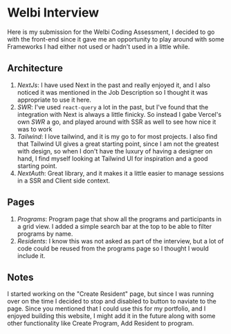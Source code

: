 # Welbi Interview

Here is my submission for the Welbi Coding Assessment, I decided to go with the front-end since it gave me an opportunity to play around with some Frameworks I had either not used or hadn't used in a little while.

## Architecture

1. _NextJs_: I have used Next in the past and really enjoyed it, and I also noticed it was mentioned in the Job Description so I thought it was appropriate to use it here.
1. _SWR_: I've used `react-query` a lot in the past, but I've found that the integration with Next is always a little finicky. So instead I gabe Vercel's own _SWR_ a go, and played around with SSR as well to see how nice it was to work
1. _Tailwind_: I love tailwind, and it is my go to for most projects. I also find that Tailwind UI gives a great starting point, since I am not the greatest with design, so when I don't have the luxury of having a designer on hand, I find myself looking at Tailwind UI for inspiration and a good starting point.
1. _NextAuth_: Great library, and it makes it a little easier to manage sessions in a SSR and Client side context.

## Pages

1. _Programs_: Program page that show all the programs and participants in a grid view. I added a simple search bar at the top to be able to filter programs by name.
1. _Residents_: I know this was not asked as part of the interview, but a lot of code could be reused from the programs page so I thought I would include it.

## Notes

I started working on the "Create Resident" page, but since I was running over on the time I decided to stop and disabled to button to naviate to the page. Since you mentioned that I could use this for my portfolio, and I enjoyed building this website, I might add it in the future along with some other functionality like Create Program, Add Resident to program.
